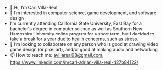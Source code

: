 - 👋 Hi, I’m Carl Villa-Real
- 👀 I’m interested in computer science, game development, and software design
- I'm currently attending California State University, East Bay for a bachelor's degree in computer science as well as Southern New Hampshire University online program for a short term, but I decided to take a break for a year due to health concerns, such as stress.
- 💞️ I’m looking to collaborate on any person who is good at drawing video game design (or pixel art), and/or good at making audio and networking
- 📫 How to reach me: avillareal98@gmail.com, https://www.linkedin.com/in/carl-adrian-villa-real-427b84122/

<!---
avillareal98/avillareal98 is a ✨ special ✨ repository because its `README.md` (this file) appears on your GitHub profile.
You can click the Preview link to take a look at your changes.
--->
